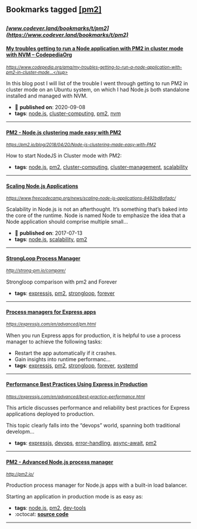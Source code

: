 ## Bookmarks tagged [[pm2]](https://www.codever.land/search?q=[pm2])

_<sup><sup>[www.codever.land/bookmarks/t/pm2](https://www.codever.land/bookmarks/t/pm2)</sup></sup>_
---
#### [My troubles getting to run a Node application with PM2 in cluster mode with NVM – CodepediaOrg](https://www.codepedia.org/ama/my-troubles-getting-to-run-a-node-application-with-pm2-in-cluster-mode-with-nvm)
_<sup>https://www.codepedia.org/ama/my-troubles-getting-to-run-a-node-application-with-pm2-in-cluster-mode...</sup>_

In this blog post I will list of the trouble I went through getting to run PM2 in cluster mode on an Ubuntu system, on which I had Node.js both standalone installed and managed with NVM.
* :calendar: **published on**: 2020-09-08
* **tags**: [node.js](../tagged/node.js.md), [cluster-computing](../tagged/cluster-computing.md), [pm2](../tagged/pm2.md), [nvm](../tagged/nvm.md)
---
#### [PM2 - Node.js clustering made easy with PM2](https://pm2.io/blog/2018/04/20/Node-js-clustering-made-easy-with-PM2)
_<sup>https://pm2.io/blog/2018/04/20/Node-js-clustering-made-easy-with-PM2</sup>_

How to start NodeJS in Cluster mode with PM2:


* **tags**: [node.js](../tagged/node.js.md), [pm2](../tagged/pm2.md), [cluster-computing](../tagged/cluster-computing.md), [cluster-management](../tagged/cluster-management.md), [scalability](../tagged/scalability.md)
---
#### [Scaling Node.js Applications](https://www.freecodecamp.org/news/scaling-node-js-applications-8492bd8afadc/)
_<sup>https://www.freecodecamp.org/news/scaling-node-js-applications-8492bd8afadc/</sup>_

Scalability in Node.js is not an afterthought. It’s something that’s baked into the core of the runtime. Node is named Node to emphasize the idea that a Node application should comprise multiple small...
* :calendar: **published on**: 2017-07-13
* **tags**: [node.js](../tagged/node.js.md), [scalability](../tagged/scalability.md), [pm2](../tagged/pm2.md)
---
#### [StrongLoop Process Manager](http://strong-pm.io/compare/)
_<sup>http://strong-pm.io/compare/</sup>_

Strongloop comparison with pm2 and Forever
* **tags**: [expressjs](../tagged/expressjs.md), [pm2](../tagged/pm2.md), [strongloop](../tagged/strongloop.md), [forever](../tagged/forever.md)
---
#### [Process managers for Express apps](https://expressjs.com/en/advanced/pm.html)
_<sup>https://expressjs.com/en/advanced/pm.html</sup>_

When you run Express apps for production, it is helpful to use a process manager to achieve the following tasks:

* Restart the app automatically if it crashes.
* Gain insights into runtime performanc...
* **tags**: [expressjs](../tagged/expressjs.md), [pm2](../tagged/pm2.md), [strongloop](../tagged/strongloop.md), [forever](../tagged/forever.md), [systemd](../tagged/systemd.md)
---
#### [Performance Best Practices Using Express in Production](https://expressjs.com/en/advanced/best-practice-performance.html)
_<sup>https://expressjs.com/en/advanced/best-practice-performance.html</sup>_

This article discusses performance and reliability best practices for Express applications deployed to production.

This topic clearly falls into the “devops” world, spanning both traditional developm...
* **tags**: [expressjs](../tagged/expressjs.md), [devops](../tagged/devops.md), [error-handling](../tagged/error-handling.md), [async-await](../tagged/async-await.md), [pm2](../tagged/pm2.md)
---
#### [PM2 - Advanced Node.js process manager](http://pm2.io/)
_<sup>http://pm2.io/</sup>_

Production process manager for Node.js apps with a built-in load balancer.

Starting an application in production mode is as easy as:


* **tags**: [node.js](../tagged/node.js.md), [pm2](../tagged/pm2.md), [dev-tools](../tagged/dev-tools.md)
* :octocat: **[source code](https://github.com/Unitech/pm2)**
---
